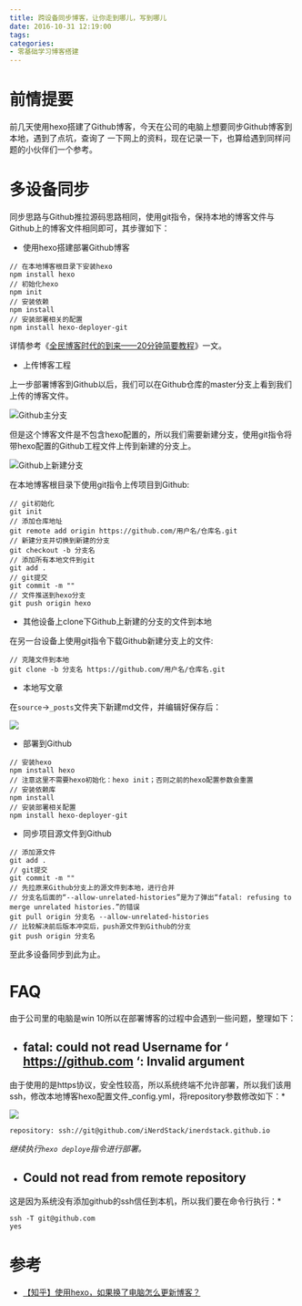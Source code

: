```yaml
---
title: 跨设备同步博客，让你走到哪儿，写到哪儿
date: 2016-10-31 12:19:00
tags:
categories:
- 零基础学习博客搭建
---
```


# 前情提要

前几天使用hexo搭建了Github博客，今天在公司的电脑上想要同步Github博客到本地，遇到了点坑，查询了 一下网上的资料，现在记录一下，也算给遇到同样问题的小伙伴们一个参考。

# 多设备同步

同步思路与Github推拉源码思路相同，使用git指令，保持本地的博客文件与Github上的博客文件相同即可，其步骤如下：

* 使用hexo搭建部署Github博客

```
// 在本地博客根目录下安装hexo
npm install hexo
// 初始化hexo
npm init
// 安装依赖
npm install
// 安装部署相关的配置
npm install hexo-deployer-git
```
详情参考《[全民博客时代的到来——20分钟简要教程](https://wjnovember.github.io/2016/10/12/blog_basic/)》一文。

* 上传博客工程

上一步部署博客到Github以后，我们可以在Github仓库的master分支上看到我们上传的博客文件。

![Github主分支](http://upload-images.jianshu.io/upload_images/291600-9c5faf3a622cf574.png?imageMogr2/auto-orient/strip%7CimageView2/2/w/1240)

但是这个博客文件是不包含hexo配置的，所以我们需要新建分支，使用git指令将带hexo配置的Github工程文件上传到新建的分支上。

![Github上新建分支](http://upload-images.jianshu.io/upload_images/291600-fd8d2be4578c9aa4.png?imageMogr2/auto-orient/strip%7CimageView2/2/w/1240)

在本地博客根目录下使用git指令上传项目到Github:

```
// git初始化
git init
// 添加仓库地址
git remote add origin https://github.com/用户名/仓库名.git
// 新建分支并切换到新建的分支
git checkout -b 分支名
// 添加所有本地文件到git
git add .
// git提交
git commit -m ""
// 文件推送到hexo分支
git push origin hexo
```

* 其他设备上clone下Github上新建的分支的文件到本地

在另一台设备上使用git指令下载Github新建分支上的文件:

```
// 克隆文件到本地
git clone -b 分支名 https://github.com/用户名/仓库名.git
```

* 本地写文章

在`source`->`_posts`文件夹下新建md文件，并编辑好保存后：

![](http://upload-images.jianshu.io/upload_images/291600-bf036e2d0acc5a82.png?imageMogr2/auto-orient/strip%7CimageView2/2/w/1240)

* 部署到Github

```
// 安装hexo
npm install hexo
// 注意这里不需要hexo初始化：hexo init；否则之前的hexo配置参数会重置
// 安装依赖库
npm install
// 安装部署相关配置
npm install hexo-deployer-git
```

* 同步项目源文件到Github

```
// 添加源文件
git add .
// git提交
git commit -m ""
// 先拉原来Github分支上的源文件到本地，进行合并
// 分支名后面的“--allow-unrelated-histories”是为了弹出“fatal: refusing to merge unrelated histories.”的错误
git pull origin 分支名 --allow-unrelated-histories
// 比较解决前后版本冲突后，push源文件到Github的分支
git push origin 分支名
```

至此多设备同步到此为止。

# FAQ

由于公司里的电脑是win 10所以在部署博客的过程中会遇到一些问题，整理如下：

* ## fatal: could not read Username for ‘ https://github.com ‘: Invalid argument
由于使用的是https协议，安全性较高，所以系统终端不允许部署，所以我们该用 ssh，修改本地博客hexo配置文件_config.yml，将repository参数修改如下：*

![](http://upload-images.jianshu.io/upload_images/291600-d237476f9941b30c.png?imageMogr2/auto-orient/strip%7CimageView2/2/w/1240)

```
repository: ssh://git@github.com/iNerdStack/inerdstack.github.io
```
*继续执行`hexo deploye`指令进行部署。*

* ## Could not read from remote repository
这是因为系统没有添加github的ssh信任到本机，所以我们要在命令行执行：*
```
ssh -T git@github.com
yes
```

# 参考

* [【知乎】使用hexo，如果换了电脑怎么更新博客？](https://www.zhihu.com/question/21193762)